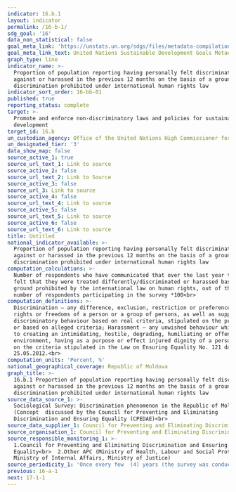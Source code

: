 ```yaml
---
indicator: 16.b.1
layout: indicator
permalink: /16-b-1/
sdg_goal: '16'
data_non_statistical: false
goal_meta_link: 'https://unstats.un.org/sdgs/files/metadata-compilation/Metadata-Goal-10.pdf'
goal_meta_link_text: United Nations Sustainable Development Goals Metadata (PDF 4.0 MB)
graph_type: line
indicator_name: >-
  Proportion of population reporting having personally felt discriminated
  against or harassed in the previous 12 months on the basis of a ground of
  discrimination prohibited under international human rights law
indicator_sort_order: 16-bb-01
published: true
reporting_status: complete
target: >-
  Promote and enforce non-discriminatory laws and policies for sustainable
  development
target_id: 16.b
un_custodian_agency: Office of the United Nations High Commissioner for Human Rights (OHCHR)
un_designated_tier: '3'
data_show_map: false
source_active_1: true
source_url_text_1: Link to source
source_active_2: false
source_url_text_2: Link to Source
source_active_3: false
source_url_3: Link to source
source_active_4: false
source_url_text_4: Link to source
source_active_5: false
source_url_text_5: Link to source
source_active_6: false
source_url_text_6: Link to source
title: Untitled
national_indicator_available: >-
  Proportion of population reporting having personally felt discriminated
  against or harassed in the previous 12 months on the basis of a ground of
  discrimination prohibited under international human rights law
computation_calculations: >-
  Number of respondents who have communicated that over the last year they have
  felt that they were treated differently/discriminated or harassed based on a
  ground prohibited by the international law on human rights, out of the total
  number of respondents participating in the survey *100<br>
computation_definitions: >-
  Discrimination – any difference, exclusion, restriction or preference in
  rights or freedoms of a person or a group of persons, as well as supporting a
  discriminatory behaviour based on real criteria, stipulated on the present law
  or based on alleged criteria; Harassment – any unwished behaviour which leads
  to creating an intimidating, hostile, degrading, humiliating or offending
  environment, having as a purpose or effect injured dignity of a person based
  on the criteria stipulated in the Law on Ensuring Equality No. 121 dated
  25.05.2012.<br>
computation_units: 'Percent, %'
national_geographical_coverage: Republic of Moldova
graph_title: >-
  16.b.1 Proportion of population reporting having personally felt discriminated
  against or harassed in the previous 12 months on the basis of a ground of
  discrimination prohibited under international human rights law
source_data_source_1: >-
  Sociological Survey: Discrimination phenomenon in the Republic of Moldova
  (Concept  discussed by the Council for Preventing and Eliminating
  Discrimination and Ensuring Equality (CPEDAE)<br> 
source_data_supplier_1: Council for Preventing and Eliminating Discrimination and Ensuring Equality
source_organisation_1: Council for Preventing and Eliminating Discrimination and Ensuring Equality
source_responsible_monitoring_1: >-
  1.Council for Preventing and Eliminating Discrimination and Ensuring
  Equality<br>  2.Other APC (Ministry of Health, Labour and Social Protection,
  Ministry of Internal Affairs, Ministry of Justice)
source_periodicity_1: 'Once every few  (4) years (the survey was conducted in 2010, 2014, 2018)<br> '
previous: 16-a-1
next: 17-1-1
---
```

